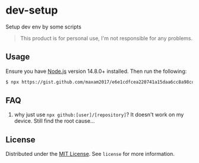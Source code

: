 # dev-setup

Setup dev env by some scripts

> This product is for personal use, I'm not responsible for any problems.

## Usage
Ensure you have [Node.js](https://nodejs.org) version 14.8.0+ installed. Then run the following:

```bash
$ npx https://gist.github.com/maxam2017/e6e1cdfcea220741a15daa6cc8a98cdb
```

## FAQ
1. why just use `npx github:[user]/[repository]`?
It doesn't work on my device. Still find the root cause...

## License
Distributed under the [MIT License](https://choosealicense.com/licenses/mit/). See `license` for more information.